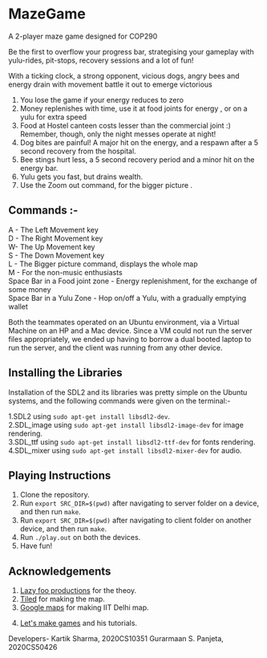 # MazeGame
A 2-player maze game designed for COP290


Be the first to overflow your progress bar, strategising your gameplay
with yulu-rides, pit-stops, recovery sessions and a lot of fun!

With a ticking clock, a strong opponent, vicious dogs,
angry bees and energy drain with movement
battle it out to emerge victorious

1) You lose the game if your energy reduces to zero
2) Money replenishes with time, use it at food joints for energy , or on a yulu for extra speed
3) Food at Hostel canteen costs lesser than the commercial joint :) Remember, though, only the night messes operate at night!
4) Dog bites are painful! A major hit on the energy, and a respawn after a 5 second recovery from the hospital.
5) Bee stings hurt less, a 5 second recovery period and a minor hit on the energy bar.
6) Yulu gets you fast, but drains wealth.  
7) Use the Zoom out command, for the bigger picture .

## Commands :-
A - The Left Movement key <br />
D - The Right Movement key <br />
W- The Up Movement key <br />
S - The Down Movement key <br />
L - The Bigger picture command, displays the whole map<br />
M - For the non-music enthusiasts<br />
Space Bar in a Food joint zone - Energy replenishment, for the exchange of some money<br />
Space Bar in a Yulu Zone - Hop on/off a Yulu, with a gradually emptying wallet <br />


Both the teammates operated on an Ubuntu environment, via a Virtual Machine on an HP and a Mac device. Since a VM could not run the server files appropriately, we ended up having to borrow a dual booted laptop to run the server, and the client was running from any other device.

## Installing the Libraries 

Installation of the SDL2 and its libraries was pretty simple on the Ubuntu systems, and the following commands were given on the terminal:- <br />

1.SDL2 using `sudo apt-get install libsdl2-dev`. <br />
2.SDL_image using `sudo apt-get install libsdl2-image-dev` for image rendering. <br />
3.SDL_ttf using `sudo apt-get install libsdl2-ttf-dev` for fonts rendering. <br />
4.SDL_mixer using `sudo apt-get install libsdl2-mixer-dev` for audio. <br />

## Playing Instructions

1. Clone the repository.
2. Run ```export SRC_DIR=$(pwd)``` after navigating to server folder on a device, and then run ```make```.
3. Run ```export SRC_DIR=$(pwd)``` after navigating to client folder on another device, and then run ```make```.
4. Run ```./play.out``` on both the devices.
5. Have fun!

## Acknowledgements

1. [Lazy foo productions](https://lazyfoo.net/) for the theoy.
2. [Tiled](https://thorbjorn.itch.io/tiled) for making the map.
3. [Google maps](https://www.google.co.in/maps/place/Indian+Institute+of+Technology+Delhi/@28.545718,77.1905792,17z/data=!3m1!4b1!4m5!3m4!1s0x390d1df6b9055fb5:0x81c10b266b1ea3c0!8m2!3d28.545718!4d77.1927679) for making IIT Delhi map.
4) [Let's make games](https://youtube.com/playlist?list=PLhfAbcv9cehhkG7ZQK0nfIGJC_C-wSLrx) and his tutorials.



Developers- 
Kartik Sharma, 2020CS10351
Gurarmaan S. Panjeta, 2020CS50426
